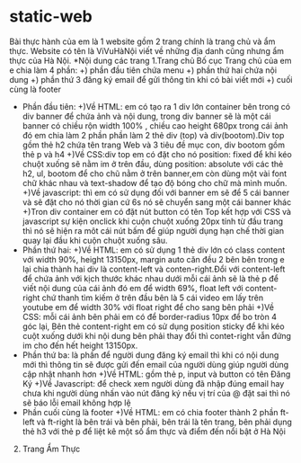 # static-web

Bài thực hành của em là 1 website gồm 2 trang chính là trang chủ và ẩm thực. Website có tên là ViVuHàNội viết về những địa danh cũng nhưng ẩm thực của Hà Nội.
*Nội dung các trang
1.Trang chủ
  Bố cục Trang chủ của em e chia làm 4 phần:
  +) phần đầu tiên chứa menu
  +) phần thứ hai chứa nội dung 
  +) phần thứ 3 đăng ký email để gửi thông tin khi có bài viết mới
  +) cuối cùng là footer
  - Phần đầu tiên:
    +)Về HTML: em có tạo ra 1 div lớn container bên trong có div banner để chứa ảnh và nội dung, trong div banner sẽ là một cái banner có chiều rộn width 100% , chiều cao      height 680px trong cái ảnh đó em chia làm 2 phần phần làm 2 thẻ div (top) và div(bootom).Div top gồm thẻ h2 chứa tên trang Web và 3 tiêu đề mục con, div bootom gồm thẻ p và h4 
    +)Về CSS:div top em có đặt cho nó position: fixed để khi kéo chuột xuống sẽ nằm im ở trên đầu, dùng position: absolute với các thẻ h2, ul, bootom để cho chũ nằm ở trên banner,em còn dùng một vài font chữ khác nhau và text-shadow để tạo độ bóng cho chữ mà mình muốn.
    +)Về javascript: thì em có sử dụng đối với banner em sẽ để 5 cái banner và sẽ đặt cho nó thời gian cứ 6s nó sẽ chuyển sang một cái banner khác
    +)Tron div container em có đặt nút button có tên Top kết hợp với CSS và javascript sự kiện onclick khi cuộn chuột xuống 20px tính từ đầu trang thì nó sẽ hiện ra môt cái nút bấm để giúp người dụng hạn chế thời gian quay lại đầu khi cuộn chuột xuống sâu.  
  - Phần thứ hai:
    +)Về HTML: em có sử dụng 1 thẻ div lớn có class content với width 90%, height 13150px, margin auto căn đều 2 bên bên trong e lại chia thành hai div là content-left và conten-right.Đổi với content-left để chứa ảnh với kịch thước khác nhau dưới mỗi cái ảnh sẽ là thẻ p để viết nội dung của cái ảnh đó em để width 69%, float left với content-right chứ thanh tìm kiếm ở trên đầu bên là 5 cái video em lấy trên youtube em để width 30% với float right để cho sang bên phải
    +)Về CSS: mỗi cái ảnh bên phải em có để border-radius 10px để bo tròn 4 góc lại, Bên thẻ content-right em có sử dụng position sticky để khi kéo cuột xuống dưới khi nội dung bên phải thay đổi thì contet-right vẫn đứng im cho đến hết height 13150px.
  - Phần thứ ba: là phần để người dung đăng ký email thì khi có nội dung mới thì thông tin sẽ được gửi đến email của người dùng giúp người dùng cập nhật nhanh hơn
    +)Về HTML: gồm thẻ p, input và button có tên Đăng Ký
    +)Về Javascript: để check xem người dùng đã nhập đúng email hay chưa khi người dùng nhấn vào nút đăng ký nếu vị trí của @ đặt sai thì nó sẽ báo lỗi email không hợp lệ
  - Phần cuối cùng là footer
    +)Về HTML: em có chia footer thành 2 phần ft-left và ft-right là bên trái và bên phải, bên trái là tên trang, bên phải dụng thẻ h3 với thẻ p để liệt kê một số ẩm thực và điểm đến nổi bật ở Hà Nội
 2. Trang Ẩm Thực
 
    
    
    
    
    
  
